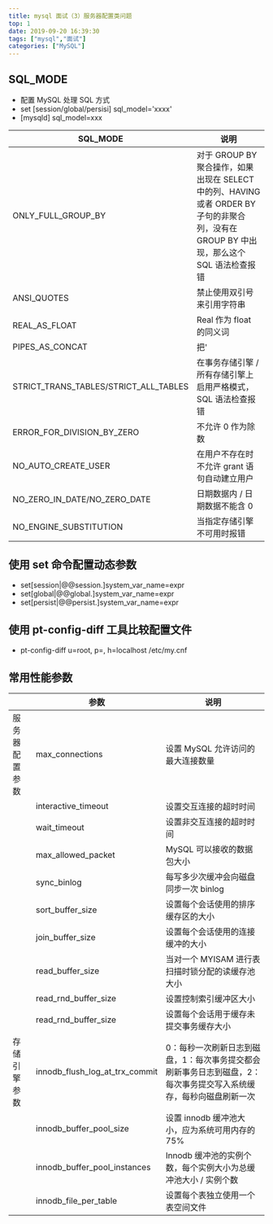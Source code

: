 ```yaml
---
title: mysql 面试（3）服务器配置类问题
top: 1
date: 2019-09-20 16:39:30
tags: ["mysql","面试"]
categories: ["MySQL"]
---
```


## SQL_MODE

* 配置 MySQL 处理 SQL 方式
* set [session/global/persisi] sql_model='xxxx'
* [mysqld] sql_model=xxx

| SQL_MODE                              | 说明                                                                                                                                     |
| ------------------------------------- | ---------------------------------------------------------------------------------------------------------------------------------------- |
| ONLY_FULL_GROUP_BY                    | 对于 GROUP BY 聚合操作，如果出现在 SELECT 中的列、HAVING 或者 ORDER BY 子句的非聚合列，没有在 GROUP BY 中出现，那么这个 SQL 语法检查报错 |
| ANSI_QUOTES                           | 禁止使用双引号来引用字符串                                                                                                               |
| REAL_AS_FLOAT                         | Real 作为 float 的同义词                                                                                                                 |
| PIPES_AS_CONCAT                       | 把'                                                                                                                                      |  | '视为字符串的连接操作符而不是或运算符 |
| STRICT_TRANS_TABLES/STRICT_ALL_TABLES | 在事务存储引擎 / 所有存储引擎上启用严格模式，SQL 语法检查报错                                                                            |
| ERROR_FOR_DIVISION_BY_ZERO            | 不允许 0 作为除数                                                                                                                        |
| NO_AUTO_CREATE_USER                   | 在用户不存在时不允许 grant 语句自动建立用户                                                                                              |
| NO_ZERO_IN_DATE/NO_ZERO_DATE          | 日期数据内 / 日期数据不能含 0                                                                                                            |
| NO_ENGINE_SUBSTITUTION                | 当指定存储引擎不可用时报错                                                                                                               |

## 使用 set 命令配置动态参数

* set[session|@@session.]system_var_name=expr
* set[global|@@global.]system_var_name=expr
* set[persist|@@persist.]system_var_name=expr

## 使用 pt-config-diff 工具比较配置文件

* pt-config-diff u=root, p=, h=localhost /etc/my.cnf

## 常用性能参数

|                | 参数                           | 说明                                                                                                              |
| -------------- | ------------------------------ | ----------------------------------------------------------------------------------------------------------------- |
| 服务器配置参数 | max_connections                | 设置 MySQL 允许访问的最大连接数量                                                                                 |
|                | interactive_timeout            | 设置交互连接的超时时间                                                                                            |
|                | wait_timeout                   | 设置非交互连接的超时时间                                                                                          |
|                | max_allowed_packet             | MySQL 可以接收的数据包大小                                                                                        |
|                | sync_binlog                    | 每写多少次缓冲会向磁盘同步一次 binlog                                                                             |
|                | sort_buffer_size               | 设置每个会话使用的排序缓存区的大小                                                                                |
|                | join_buffer_size               | 设置每个会话使用的连接缓冲的大小                                                                                  |
|                | read_buffer_size               | 当对一个 MYISAM 进行表扫描时锁分配的读缓存池大小                                                                  |
|                | read_rnd_buffer_size           | 设置控制索引缓冲区大小                                                                                            |
|                | read_rnd_buffer_size           | 设置每个会话用于缓存未提交事务缓存大小                                                                            |
| 存储引擎参数   | innodb_flush_log_at_trx_commit | 0：每秒一次刷新日志到磁盘，1：每次事务提交都会刷新事务日志到磁盘，2：每次事务提交写入系统缓存，每秒向磁盘刷新一次 |
|                | innodb_buffer_pool_size        | 设置 innodb 缓冲池大小，应为系统可用内存的 75%                                                                    |
|                | innodb_buffer_pool_instances   | Innodb 缓冲池的实例个数，每个实例大小为总缓冲池大小 / 实例个数                                                    |
|                | innodb_file_per_table          | 设置每个表独立使用一个表空间文件                                                                                  |

